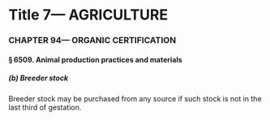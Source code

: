 
# Title 7— AGRICULTURE
### CHAPTER 94— ORGANIC CERTIFICATION
#### § 6509. Animal production practices and materials
##### (b) Breeder stock

Breeder stock may be purchased from any source if such stock is not in the last third of gestation.
